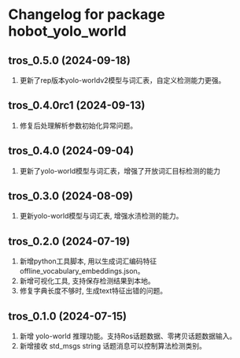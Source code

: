# Changelog for package hobot_yolo_world

tros_0.5.0 (2024-09-18)
------------------
1. 更新了rep版本yolo-worldv2模型与词汇表，自定义检测能力更强。

tros_0.4.0rc1 (2024-09-13)
------------------
1. 修复后处理解析参数初始化异常问题。

tros_0.4.0 (2024-09-04)
------------------
1. 更新了yolo-world模型与词汇表，增强了开放词汇目标检测的能力

tros_0.3.0 (2024-08-09)
------------------
1. 更新yolo-world模型与词汇表, 增强水渍检测的能力。

tros_0.2.0 (2024-07-19)
------------------
1. 新增python工具脚本, 用以生成词汇编码特征 offline_vocabulary_embeddings.json。
2. 新增可视化工具, 支持保存检测结果到本地。
3. 修复字典长度不够时, 生成text特征出错的问题。

tros_0.1.0 (2024-07-15)
------------------
1. 新增 yolo-world 推理功能。支持Ros话题数据、零拷贝话题数据输入。
2. 新增接收 std_msgs string 话题消息可以控制算法检测类别。
